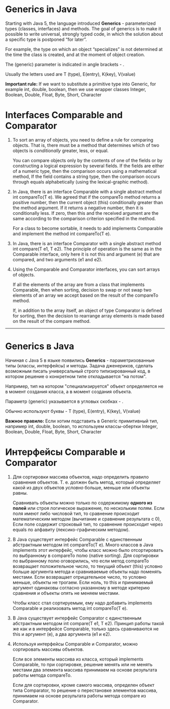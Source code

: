# Generics in Java

Starting with Java 5, the language introduced **Generics** - parameterized types (classes, interfaces) and methods.
The goal of generics is to make it possible to write universal, strongly typed code, in which the solution
about a specific type is postponed “for later”.

For example, the type on which an object “specializes” is not determined at the time the class is created,
and at the moment of object creation.

The (generic) parameter is indicated in angle brackets - <T>.

Usually the letters used are T (type), E(entry), K(key), V(value)

**Important rule:**
If we want to substitute a primitive type into Generic, for example int, double, boolean, then
we use wrapper classes Integer, Boolean, Double, Float, Byte, Short, Character

# Interfaces Comparable<T> and Comparator<T>

1. To sort an array of objects, you need to define a rule for comparing objects.
   That is, there must be a method that determines which of two objects is _conditionally_ greater, less, or equal.

   You can compare objects only by the contents of one of the fields or by constructing a logical expression by several fields.
   If the fields are either of a numeric type, then the comparison occurs using a mathematical method,
   If the field contains a string type, then the comparison occurs through equals alphabetically (using the lexical-graphic method).

2. In Java, there is an interface Comparable<T> with a single abstract method int compareTo(T e).
   We agreed that if the compareTo method returns a positive number, then the current object (this)
   conditionally greater than the method argument. If it returns a negative number, then it is conditionally less.
   If zero, then this and the received argument are the same according to the comparison criterion specified in the method.

   For a class to become sortable, it needs to add implements Comparable<T> and implement the method
   int compareTo(T e).

3. In Java, there is an interface Comparator<T> with a single abstract method int compare(T e1, T e2).
   The principle of operation is the same as in the Comparable interface, only here it is not this and argument (e) that are compared,
   and two arguments (e1 and e2).

4. Using the Comparable and Comparator interfaces, you can sort arrays of objects.

   If all the elements of the array are from a class that implements Comparable, then when sorting,
   decision to swap or not swap two elements of an array
   we accept based on the result of the compareTo method.

   If, in addition to the array itself, an object of type Comparator is defined for sorting,
   then the decision to rearrange array elements is made based on the result of the compare method.

_________________________________________________________

# Generics в Java

Начиная с Java 5 в языке появились **Generics** - параметризованные типы (классы, интерфейсы) и методы.
Задача дженериков, сделать возможным писать универсальный строго типизированный код, в котором решение
о конкретном типе откладывается "на потом".

Например, тип на котором "специализируется" объект определяется не в момент создания класса,
а в момент создания объекта.

Параметр (generic) указывается в угловых скобках - <T>.

Обычно используют буквы - T (type), E(entry), K(key), V(value)

**Важное правило:**
Если хотим подставить в Generic примитивный тип, например int, double, boolean, то
используем классы-обертки Integer, Boolean, Double, Float, Byte, Short, Character

# Интерфейсы Comparable<T> и Comparator<T>

1. Для сортировки массива объектов, надо определить правило сравнения объектов.
   Т. е. должен быть метод, который определяет какой из двух объектов _условно_ больше, меньше или объекты равны.

   Сравнивать объекты можно только по содержимому **одного из полей** или строя логическое выражение, по нескольким полям.
   Если поля имеют либо числовой тип, то сравнение происходит математическим методом (вычитание и сравнение результата с 0), 
   Если поле содержит строковый тип, то сравнение происходит через equals по алфавиту (лексико-графическим методом).

2. В Java существует интерфейс Comparable<T> с единственным абстрактным методом int compareTo(T e).
   Много классов в Java implements этот интерфейс, чтобы класс можно было отсортировать по выбранному 
   в compareTo полю (native sorting).
   Для сортировки по выбранному полю оговорились, что если метод compareTo возвращает положительное число, 
   то текущий объект (this) условно больше аргумента метода и сравниваемые объекты надо поменять местами. 
   Если возвращает отрицательное число, то условно меньше, объекты не трогаем.
   Если ноль, то this и принимаемый аргумент одинаковы согласно указанному в методе критерию сравнения и 
   объекты опять не меняем местами.

   Чтобы класс стал сортируемым, ему надо добавить implements Comparable<T> и реализовать метод 
    int compareTo(T e).

3. В Java существует интерфейс Comparator<T> с единственным абстрактным методом int compare(T e1, T e2).
   Принцип работы такой же как и в интерфейсе Comparable, только здесь сравниваются не this и аргумент (е),
   а два аргумента (е1 и е2).

4. Используя интерфейсы Comparable и Comparator, можно сортировать массивы объектов.

   Если все элементы массива из класса, который implements Comparable, то при сортировке, 
   решение менять или не менять местами два элемента массива
   принимаем на основе результата работы метода compareTo.

   Если для сортировки, кроме самого массива, определен объект типа Comparator,
   то решение о перестановке элементов массива, принимаем на основе результата работы метода 
   compare из Comparator.
